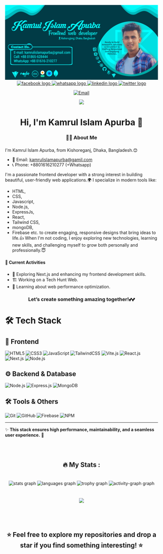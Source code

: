 <img src="./git.jpg"/>

<div align="center">
  <a href="https://web.facebook.com/kamrul.islam.apurba" target="_blank">
    <img src="https://img.shields.io/static/v1?message=Facebook&logo=facebook&label=&color=1877F2&logoColor=white&labelColor=&style=for-the-badge" height="25" alt="facebook logo"  />
  </a>
  <a href="https://wa.me/+8801616210277" target="_blank">
    <img src="https://img.shields.io/static/v1?message=Whatsapp&logo=whatsapp&label=&color=25D366&logoColor=white&labelColor=&style=for-the-badge" height="25" alt="whatsapp logo"  />
  </a>
  <a href="https://www.linkedin.com/in/kamrul-islam-apurba/" target="_blank">
    <img src="https://img.shields.io/static/v1?message=LinkedIn&logo=linkedin&label=&color=0077B5&logoColor=red&labelColor=&style=for-the-badge" height="25" alt="linkedin logo"  />
  </a>
  <a href="https://x.com/kamrul__2006" target="_blank">
    <img src="https://img.shields.io/static/v1?message=Twitter&logo=twitter&label=&color=1DA1F2&logoColor=white&labelColor=&style=for-the-badge" height="25" alt="twitter logo"  />
  </a>

[![Email](https://img.shields.io/badge/Email-D14836?style=for-the-badge&logo=gmail&logoColor=white)](mailto:kamrulislamapurba@gmail.com)
</div>


<div align="center">
  <img src="https://visitor-badge.laobi.icu/badge?page_id=kamrul2006.kamrul2006&"  />
</div>

###

<h1 align="center">Hi, I'm Kamrul Islam Apurba 👋</h1>

###

<h3 align="center">👩‍💻  About Me</h3>

###

I'm Kamrul Islam Apurba, from Kishoreganj, Dhaka, Bangladesh.😊
 - 📧 Email: kamrulislamapurba@gamil.com 
 - 📞 Phone: +8801616210277 (+Whatsapp)
  
I'm a passionate frontend developer with a strong interest in building beautiful, user-friendly web applications.🌍
I specialize in modern tools like:
  - HTML,
  - CSS,
  - Javascript,
  - Node.js,
  - ExpressJs,
  - React,
  - Tailwind CSS,
  - mongoDB,
  - Firebase etc.
  to create engaging, responsive designs that bring ideas to life.👍
  When I'm not coding, I enjoy exploring new technologies, learning new skills, and challenging myself to grow both personally and professionally.😇

###

<h4 align="left">📌 Current Activities</h4>

###

- 🚀 Exploring Next.js and enhancing my frontend development skills.
- 🏗️ Working on a Tech Hunt Web.
- 📝 Learning about web performance optimization.</p>

###

<h3 align="center">Let’s create something amazing together!💕💕</h3>

###

# 🛠️ Tech Stack  

## 🚀 Frontend  


<p align="left">
  <img src="https://cdn-icons-png.flaticon.com/128/919/919827.png" width="50" title="HTML5">
  <img src="https://cdn-icons-png.flaticon.com/128/919/919826.png" width="50" title="CSS3">
  <img src="https://cdn-icons-png.flaticon.com/128/5968/5968292.png" width="50" title="JavaScript">
  <img src="https://avatars.githubusercontent.com/u/67109815?s=200&v=4" width="50" title="TailwindCSS">
  <img src="https://vitejs.dev/logo.svg" width="50" title="Vite.js">
  <img src="https://cdn.worldvectorlogo.com/logos/react-2.svg" width="50" title="React.js">
  <img src="https://upload.wikimedia.org/wikipedia/commons/8/8e/Nextjs-logo.svg" width="50" title="Next.js">
  <img src="https://cdn-icons-png.flaticon.com/128/919/919825.png" width="50" title="Node.js">
</p>

## ⚙️ Backend & Database  

<p align="left">
  <img src="https://cdn-icons-png.flaticon.com/128/919/919825.png" width="50" title="Node.js">
  <img src="https://cdn.iconscout.com/icon/free/png-256/free-express-9-1175170.png" width="50" title="Express.js">
  <img src="https://cdn.iconscout.com/icon/free/png-256/free-mongodb-4-1175139.png" width="50" title="MongoDB">
</p>

## 🛠️ Tools & Others  

<p align="left">
  <img src="https://cdn-icons-png.flaticon.com/128/919/919853.png" width="50" title="Git">
  <img src="https://cdn-icons-png.flaticon.com/128/733/733609.png" width="50" title="GitHub">
  <img src="https://cdn-icons-png.flaticon.com/128/919/919851.png" width="50" title="Firebase">
  <img src="https://cdn-icons-png.flaticon.com/128/889/889192.png" width="50" title="NPM">
</p>

---

✨ **This stack ensures high performance, maintainability, and a seamless user experience.** 🚀

<br> <br>


<h2 align="center">🔥   My Stats :</h2>

###

<br clear="both">

<div align="center">
  <img src="https://github-readme-stats.vercel.app/api?username=kamrul2006&hide_title=false&hide_rank=false&show_icons=true&include_all_commits=true&count_private=true&disable_animations=false&theme=merko&locale=en&hide_border=false&order=1" height="150" alt="stats graph"  />
  
  <img src="https://github-readme-stats.vercel.app/api/top-langs?username=kamrul2006&locale=en&hide_title=false&layout=compact&card_width=320&langs_count=7&theme=vue&hide_border=false&order=2" height="150" alt="languages graph"  />
  
  <img src="https://github-profile-trophy.vercel.app?username=kamrul2006&theme=onedark&column=4&row=1&margin-w=10&margin-h=10&no-bg=true&no-frame=true&order=4" height="150" alt="trophy graph"  />
  
  <img src="https://github-readme-activity-graph.vercel.app/graph?username=kamrul2006&radius=16&theme=chartreuse-dark&area=true&order=5" height="400" alt="activity-graph graph"  />
</div>

###

<br clear="both">

<div align="center">
  <img src="https://profile-counter.glitch.me/kamrul2006/count.svg?"  />
</div>

###
<br><br>
<h2 align="center">⭐ Feel free to explore my repositories and drop a star if you find something interesting! ⭐</h2>

